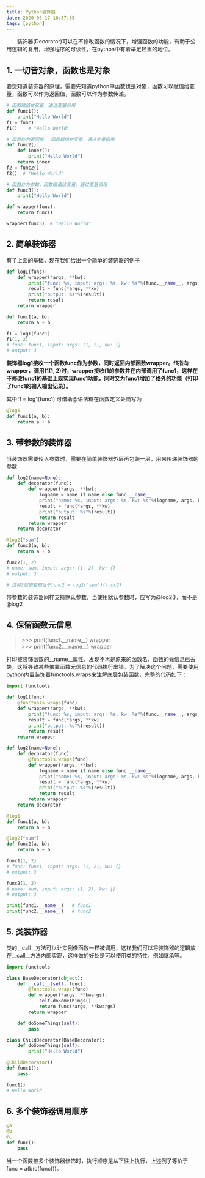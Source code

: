 ```yaml
---
title: Python装饰器
date: 2020-06-17 10:37:55
tags: [python]
---
```


&emsp;&emsp;装饰器(Decorator)可以在不修改函数的情况下，增强函数的功能，有助于公用逻辑的复用，增强程序的可读性，在python中有着举足轻重的地位。

## 1. 一切皆对象，函数也是对象
要想知道装饰器的原理，需要先知道python中函数也是对象，函数可以赋值给变量，函数可以作为返回值，函数可以作为参数传递。
<!-- more -->
```python
# 函数赋值给变量，通过变量调用
def func1():
    print("Hello World")
f1 = func1
f1()    # "Hello World"

# 函数作为返回值， 函数赋值给变量，通过变量调用
def func2():
    def inner():
        print("Hello World")
    return inner
f2 = func2()
f2()  # "Hello World"

# 函数作为参数，函数赋值给变量，通过变量调用
def func3():
    print("Hello World")

def wrapper(func):
    return func()

wrapper(func3)  # "Hello World"

```

## 2. 简单装饰器
有了上面的基础，现在我们给出一个简单的装饰器的例子
```python
def log1(func):
    def wrapper(*args, **kw):
        print("func: %s, input: args: %s, kw: %s"%(func.__name__, args, kw))
        result = func(*args, **kw)
        print("output: %s"%(result))
        return result
    return wrapper

def func1(a, b):
    return a + b

f1 = log1(func1)
f1(1, 2)
# func: func1, input: args: (1, 2), kw: {}
# output: 3
```
**装饰器log1接收一个函数func作为参数，同时返回内部函数wrapper。f1指向wrapper，调用f1(1, 2)时，wrapper接收f1的参数并在内部调用了func1，这样在不修改func1的基础上既实现func1功能，同时又为func1增加了格外的功能（打印了func1的输入输出记录）。**

其中f1 = log1(func1) 可借助@语法糖在函数定义处简写为
```python
@log1
def func1(a, b):
    return a + b
```

## 3. 带参数的装饰器
当装饰器需要传入参数时，需要在简单装饰器外层再包装一层，用来传递装饰器的参数
```python
def log2(name=None):
    def decorator(func):
        def wrapper(*args, **kw):
            logname = name if name else func.__name__
            print("name: %s, input: args: %s, kw: %s"%(logname, args, kw))
            result = func(*args, **kw)
            print("output: %s"%(result))
            return result
        return wrapper
    return decorator

@log2("sum")
def func2(a, b):
    return a + b

func2(1, 2)
# name: sum, input: args: (1, 2), kw: {}
# output: 3

# 这种3层嵌套相当于func2 = log2("sum")(func2)
```
带参数的装饰器同样支持默认参数，当使用默认参数时，应写为@log2()，而不是@log2

## 4. 保留函数元信息
>&gt;&gt;&gt; print(func1.\_\_name\_\_)
>wrapper   
>&gt;&gt;&gt; print(func2.\_\_name\_\_)
>wrapper   

打印被装饰函数的\_\_name\_\_属性，发现不再是原来的函数名，函数的元信息已丢失，这将导致某些依靠函数元信息的代码执行出错。为了解决这个问题，需要使用python内置装饰器functools.wraps来注解底层包装函数，完整的代码如下：
```python
import functools

def log1(func):
    @functools.wraps(func)
    def wrapper(*args, **kw):
        print("func: %s, input: args: %s, kw: %s"%(func.__name__, args, kw))
        result = func(*args, **kw)
        print("output: %s"%(result))
        return result
    return wrapper

def log2(name=None):
    def decorator(func):
        @functools.wraps(func)
        def wrapper(*args, **kw):
            logname = name if name else func.__name__
            print("name: %s, input: args: %s, kw: %s"%(logname, args, kw))
            result = func(*args, **kw)
            print("output: %s"%(result))
            return result
        return wrapper
    return decorator

@log1
def func1(a, b):
    return a + b

@log2("sum")
def func2(a, b):
    return a + b

func1(1, 2)
# func: func1, input: args: (1, 2), kw: {}
# output: 3

func2(1, 2)
# name: sum, input: args: (1, 2), kw: {}
# output: 3

print(func1.__name__)   # func1
print(func2.__name__)   # func2
```

## 5. 类装饰器
类的\_\_call\_\_方法可以让实例像函数一样被调用，这样我们可以将装饰器的逻辑放在\_\_call\_\_方法内部实现，这样做的好处是可以使用类的特性，例如继承等。
```python
import functools

class BaseDecorator(object):
    def __call__(self, func):
        @functools.wraps(func)
        def wrapper(*args, **kwargs):
            self.doSomeThings()
            return func(*args, **kwargs)
        return wrapper

    def doSomeThings(self):
        pass

class ChildDecorator(BaseDecorator):
    def doSomeThings(self):
        print("Hello World")

@ChildDecorator()
def func1():
    pass

func1()
# Hello World
```

## 6. 多个装饰器调用顺序
```python
@a
@b
@c
def func():
    pass
```
当一个函数被多个装饰器修饰时，执行顺序是从下往上执行，上述例子等价于 func = a(b(c(func)))。


